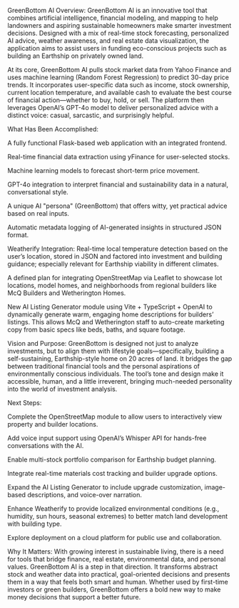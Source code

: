 GreenBottom AI
Overview:
GreenBottom AI is an innovative tool that combines artificial intelligence, financial modeling, and mapping to help landowners and aspiring sustainable homeowners make smarter investment decisions. Designed with a mix of real-time stock forecasting, personalized AI advice, weather awareness, and real estate data visualization, the application aims to assist users in funding eco-conscious projects such as building an Earthship on privately owned land.

At its core, GreenBottom AI pulls stock market data from Yahoo Finance and uses machine learning (Random Forest Regression) to predict 30-day price trends. It incorporates user-specific data such as income, stock ownership, current location temperature, and available cash to evaluate the best course of financial action—whether to buy, hold, or sell. The platform then leverages OpenAI’s GPT-4o model to deliver personalized advice with a distinct voice: casual, sarcastic, and surprisingly helpful.

What Has Been Accomplished:

A fully functional Flask-based web application with an integrated frontend.

Real-time financial data extraction using yFinance for user-selected stocks.

Machine learning models to forecast short-term price movement.

GPT-4o integration to interpret financial and sustainability data in a natural, conversational style.

A unique AI "persona" (GreenBottom) that offers witty, yet practical advice based on real inputs.

Automatic metadata logging of AI-generated insights in structured JSON format.

Weatherify Integration: Real-time local temperature detection based on the user’s location, stored in JSON and factored into investment and building guidance; especially relevant for Earthship viability in different climates.

A defined plan for integrating OpenStreetMap via Leaflet to showcase lot locations, model homes, and neighborhoods from regional builders like McQ Builders and Wetherington Homes.

New AI Listing Generator module using Vite + TypeScript + OpenAI to dynamically generate warm, engaging home descriptions for builders’ listings. This allows McQ and Wetherington staff to auto-create marketing copy from basic specs like beds, baths, and square footage.

Vision and Purpose:
GreenBottom is designed not just to analyze investments, but to align them with lifestyle goals—specifically, building a self-sustaining, Earthship-style home on 20 acres of land. It bridges the gap between traditional financial tools and the personal aspirations of environmentally conscious individuals. The tool’s tone and design make it accessible, human, and a little irreverent, bringing much-needed personality into the world of investment analysis.

Next Steps:

Complete the OpenStreetMap module to allow users to interactively view property and builder locations.

Add voice input support using OpenAI’s Whisper API for hands-free conversations with the AI.

Enable multi-stock portfolio comparison for Earthship budget planning.

Integrate real-time materials cost tracking and builder upgrade options.

Expand the AI Listing Generator to include upgrade customization, image-based descriptions, and voice-over narration.

Enhance Weatherify to provide localized environmental conditions (e.g., humidity, sun hours, seasonal extremes) to better match land development with building type.

Explore deployment on a cloud platform for public use and collaboration.

Why It Matters:
With growing interest in sustainable living, there is a need for tools that bridge finance, real estate, environmental data, and personal values. GreenBottom AI is a step in that direction. It transforms abstract stock and weather data into practical, goal-oriented decisions and presents them in a way that feels both smart and human. Whether used by first-time investors or green builders, GreenBottom offers a bold new way to make money decisions that support a better future.
